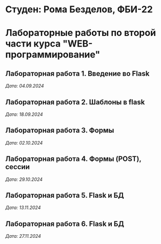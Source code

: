 # Студен: Рома Безделов, ФБИ-22

# Лабораторные работы по второй части курса "WEB-программирование"

## Лабораторная работа 1. Введение во Flask

*Дата: 04.09.2024*

## Лабораторная работа 2. Шаблоны в flask

*Дата: 18.09.2024*

## Лабораторная работа 3. Формы

*Дата: 02.10.2024*

## Лабораторная работа 4. Формы (POST), сессии

*Дата: 29.10.2024*

## Лабораторная работа 5. Flask и БД

*Дата: 13.11.2024*

## Лабораторная работа 6. Flask и БД

*Дата: 27.11.2024*